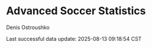 # Advanced Soccer Statistics
Denis Ostroushko

<!-- gfm -->

Last successful data update: 2025-08-13 09:18:54 CST
